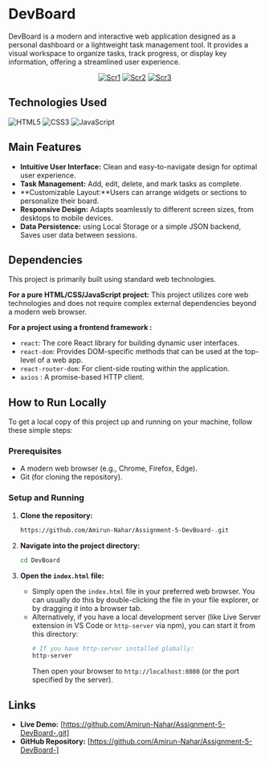 # DevBoard

DevBoard is a modern and interactive web application designed as a personal dashboard or a lightweight task management tool. It provides a visual workspace to organize tasks, track progress, or display key information, offering a streamlined user experience.

<!-- Project Overview -->
<p align="center">
  <a href="https://ibb.co/BH97zLsd"><img src="https://i.ibb.co/NgMkVxYQ/Scr1.png" alt="Scr1" border="0"></a>
  <a href="https://ibb.co/JWkSwcj7"><img src="https://i.ibb.co/SDvZ46wn/Scr2.png" alt="Scr2" border="0"></a>
  <a href="https://ibb.co/rKzCQFN2"><img src="https://i.ibb.co/20CDFWH3/Scr3.png" alt="Scr3" border="0"></a>
</p>

## Technologies Used

<p align="left">
  <img src="https://img.shields.io/badge/HTML5-E34F26?style=for-the-badge&logo=html5&logoColor=white" alt="HTML5" />
  <img src="https://img.shields.io/badge/CSS3-1572B6?style=for-the-badge&logo=css3&logoColor=white" alt="CSS3" />
  <img src="https://img.shields.io/badge/JavaScript-F7DF1E?style=for-the-badge&logo=javascript&logoColor=black" alt="JavaScript" />
 
</p>

## Main Features

* **Intuitive User Interface:** Clean and easy-to-navigate design for optimal user experience.
* **Task Management:** Add, edit, delete, and mark tasks as complete.
* **Customizable Layout:**Users can arrange widgets or sections to personalize their board.
* **Responsive Design:** Adapts seamlessly to different screen sizes, from desktops to mobile devices.
* **Data Persistence:**  using Local Storage or a simple JSON backend, Saves user data between sessions.

## Dependencies

This project is primarily built using standard web technologies.


**For a pure HTML/CSS/JavaScript project:**
This project utilizes core web technologies and does not require complex external dependencies beyond a modern web browser.

**For a project using a frontend framework :**
* `react`: The core React library for building dynamic user interfaces.
* `react-dom`: Provides DOM-specific methods that can be used at the top-level of a web app.
* `react-router-dom`: For client-side routing within the application.
* `axios` : A promise-based HTTP client.


## How to Run Locally

To get a local copy of this project up and running on your machine, follow these simple steps:

### Prerequisites

* A modern web browser (e.g., Chrome, Firefox, Edge).
* Git (for cloning the repository).

### Setup and Running

1.  **Clone the repository:**
    ```bash
    https://github.com/Amirun-Nahar/Assignment-5-DevBoard-.git
    ```
   

2.  **Navigate into the project directory:**
    ```bash
    cd DevBoard
    ```

3.  **Open the `index.html` file:**
    * Simply open the `index.html` file in your preferred web browser. You can usually do this by double-clicking the file in your file explorer, or by dragging it into a browser tab.
    * Alternatively, if you have a local development server (like Live Server extension in VS Code or `http-server` via npm), you can start it from this directory:
        ```bash
        # If you have http-server installed globally:
        http-server
        ```
        Then open your browser to `http://localhost:8080` (or the port specified by the server).

## Links

* **Live Demo:** [https://github.com/Amirun-Nahar/Assignment-5-DevBoard-.git]
* **GitHub Repository:** [https://github.com/Amirun-Nahar/Assignment-5-DevBoard-]
